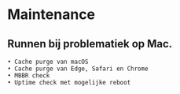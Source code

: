 # Maintenance
## Runnen bij problematiek op Mac.
    • Cache purge van macOS
    • Cache purge van Edge, Safari en Chrome
    • MBBR check
    • Uptime check met mogelijke reboot
